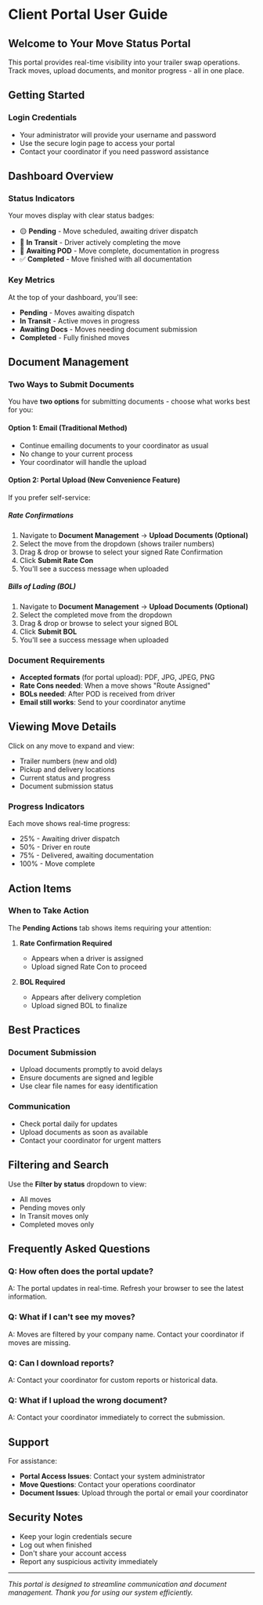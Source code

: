 # Client Portal User Guide

## Welcome to Your Move Status Portal

This portal provides real-time visibility into your trailer swap operations. Track moves, upload documents, and monitor progress - all in one place.

## Getting Started

### Login Credentials
- Your administrator will provide your username and password
- Use the secure login page to access your portal
- Contact your coordinator if you need password assistance

## Dashboard Overview

### Status Indicators
Your moves display with clear status badges:
- 🟡 **Pending** - Move scheduled, awaiting driver dispatch
- 🔵 **In Transit** - Driver actively completing the move
- 📸 **Awaiting POD** - Move complete, documentation in progress
- ✅ **Completed** - Move finished with all documentation

### Key Metrics
At the top of your dashboard, you'll see:
- **Pending** - Moves awaiting dispatch
- **In Transit** - Active moves in progress
- **Awaiting Docs** - Moves needing document submission
- **Completed** - Fully finished moves

## Document Management

### Two Ways to Submit Documents

You have **two options** for submitting documents - choose what works best for you:

#### Option 1: Email (Traditional Method)
- Continue emailing documents to your coordinator as usual
- No change to your current process
- Your coordinator will handle the upload

#### Option 2: Portal Upload (New Convenience Feature)
If you prefer self-service:

##### Rate Confirmations
1. Navigate to **Document Management** → **Upload Documents (Optional)**
2. Select the move from the dropdown (shows trailer numbers)
3. Drag & drop or browse to select your signed Rate Confirmation
4. Click **Submit Rate Con**
5. You'll see a success message when uploaded

##### Bills of Lading (BOL)
1. Navigate to **Document Management** → **Upload Documents (Optional)**
2. Select the completed move from the dropdown
3. Drag & drop or browse to select your signed BOL
4. Click **Submit BOL**
5. You'll see a success message when uploaded

### Document Requirements
- **Accepted formats** (for portal upload): PDF, JPG, JPEG, PNG
- **Rate Cons needed**: When a move shows "Route Assigned"
- **BOLs needed**: After POD is received from driver
- **Email still works**: Send to your coordinator anytime

## Viewing Move Details

Click on any move to expand and view:
- Trailer numbers (new and old)
- Pickup and delivery locations
- Current status and progress
- Document submission status

### Progress Indicators
Each move shows real-time progress:
- 25% - Awaiting driver dispatch
- 50% - Driver en route
- 75% - Delivered, awaiting documentation
- 100% - Move complete

## Action Items

### When to Take Action

The **Pending Actions** tab shows items requiring your attention:

1. **Rate Confirmation Required**
   - Appears when a driver is assigned
   - Upload signed Rate Con to proceed

2. **BOL Required**
   - Appears after delivery completion
   - Upload signed BOL to finalize

## Best Practices

### Document Submission
- Upload documents promptly to avoid delays
- Ensure documents are signed and legible
- Use clear file names for easy identification

### Communication
- Check portal daily for updates
- Upload documents as soon as available
- Contact your coordinator for urgent matters

## Filtering and Search

Use the **Filter by status** dropdown to view:
- All moves
- Pending moves only
- In Transit moves only
- Completed moves only

## Frequently Asked Questions

### Q: How often does the portal update?
A: The portal updates in real-time. Refresh your browser to see the latest information.

### Q: What if I can't see my moves?
A: Moves are filtered by your company name. Contact your coordinator if moves are missing.

### Q: Can I download reports?
A: Contact your coordinator for custom reports or historical data.

### Q: What if I upload the wrong document?
A: Contact your coordinator immediately to correct the submission.

## Support

For assistance:
- **Portal Access Issues**: Contact your system administrator
- **Move Questions**: Contact your operations coordinator
- **Document Issues**: Upload through the portal or email your coordinator

## Security Notes

- Keep your login credentials secure
- Log out when finished
- Don't share your account access
- Report any suspicious activity immediately

---

*This portal is designed to streamline communication and document management. Thank you for using our system efficiently.*